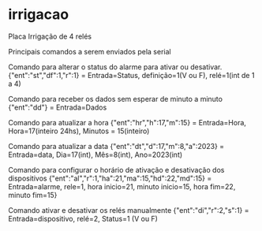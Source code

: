 # irrigacao
Placa Irrigação de 4 relés

Principais comandos a serem enviados pela serial

Comando para alterar o status do alarme para ativar ou desativar.
{"ent":"st","df":1,"r":1} = Entrada=Status, definição=1(V ou F), relé=1(int de 1 a 4)

Comando para receber os dados sem esperar de minuto a minuto
{"ent":"dd"} = Entrada=Dados

Comando para atualizar a hora
{"ent":"hr","h":17,"m":15} = Entrada=Hora, Hora=17(inteiro 24hs), Minutos = 15(inteiro)

Comando para atualizar a data
{"ent":"dt","d":17,"m":8,"a":2023} = Entrada=data, Dia=17(int), Mês=8(int), Ano=2023(int)

Comando para configurar o horário de ativação e desativação dos dispositivos
{"ent":"al","r":1,"ha":21,"ma":15,"hd":22,"md":15} = Entrada=alarme, rele=1, hora inicio=21, minuto inicio=15, hora fim=22, minuto fim=15}

Comando ativar e desativar os relés manualmente
{"ent":"di","r":2,"s":1} = Entrada=dispositivo, relé=2, Status=1 (V ou F)
